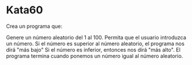 # Kata60
Crea un programa que:

Genere un número aleatorio del 1 al 100.
Permita que el usuario introduzca un número.
Si el número es superior al número aleatorio, el programa nos dirá "más bajo"
Si el número es inferior, entonces nos dirá "más alto".
El programa termina cuando ponemos un número igual al número aleatorio.